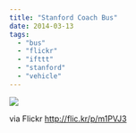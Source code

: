 ```yaml
---
title: "Stanford Coach Bus"
date: 2014-03-13
tags: 
  - "bus"
  - "flickr"
  - "ifttt"
  - "stanford"
  - "vehicle"
---
```


![](http://farm8.staticflickr.com/7372/13136486354_286468234c_b.jpg)  

  
  
via Flickr http://flic.kr/p/m1PVJ3
